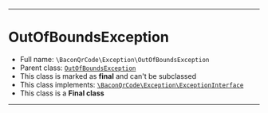 ***

# OutOfBoundsException

* Full name: `\BaconQrCode\Exception\OutOfBoundsException`
* Parent class: [`OutOfBoundsException`](../../OutOfBoundsException.md)
* This class is marked as **final** and can't be subclassed
* This class implements:
  [`\BaconQrCode\Exception\ExceptionInterface`](./ExceptionInterface.md)
* This class is a **Final class**

***

